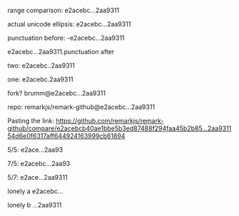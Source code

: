 range comparison: e2acebc...2aa9311

actual unicode ellipsis: e2acebc…2aa9311

punctuation before: -e2acebc...2aa9311

e2acebc...2aa9311.punctuation after

two: e2acebc..2aa9311

one: e2acebc.2aa9311

fork? brumm@e2acebc...2aa9311

repo: remarkjs/remark-github@e2acebc...2aa9311

Pasting the link: https://github.com/remarkjs/remark-github/compare/e2acebcb40ae1bbe5b3ed87488f294faa45b2b85...2aa931154d6e0f6317aff644924163999cb61894

5/5: e2ace...2aa93

7/5: e2acebc...2aa93

5/7: e2ace...2aa9311

lonely a e2acebc...

lonely b ...2aa9311

